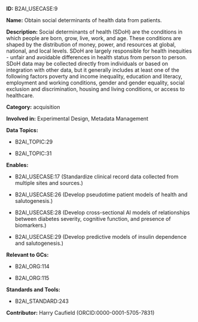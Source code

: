 **ID:** B2AI_USECASE:9

**Name:** Obtain social determinants of health data from patients.

**Description:** Social determinants of health (SDoH) are the conditions in which people are born, grow, live, work, and age. These conditions are shaped by the distribution of money, power, and resources at global, national, and local levels. SDoH are largely responsible for health inequities - unfair and avoidable differences in health status from person to person. SDoH data may be collected directly from individuals or based on integration with other data, but it generally includes at least one of the following factors poverty and income inequality, education and literacy, employment and working conditions, gender and gender equality, social exclusion and discrimination, housing and living conditions, or access to healthcare.

**Category:** acquisition

**Involved in:** Experimental Design, Metadata Management

**Data Topics:**

- B2AI_TOPIC:29

- B2AI_TOPIC:31

**Enables:**

- B2AI_USECASE:17 (Standardize clinical record data collected from multiple sites and sources.)

- B2AI_USECASE:26 (Develop pseudotime patient models of health and salutogenesis.)

- B2AI_USECASE:28 (Develop cross-sectional AI models of relationships between diabetes severity, cognitive function, and presence of biomarkers.)

- B2AI_USECASE:29 (Develop predictive models of insulin dependence and salutogenesis.)

**Relevant to GCs:**

- B2AI_ORG:114

- B2AI_ORG:115

**Standards and Tools:**

- B2AI_STANDARD:243

**Contributor:** Harry Caufield
 (ORCID:0000-0001-5705-7831)

